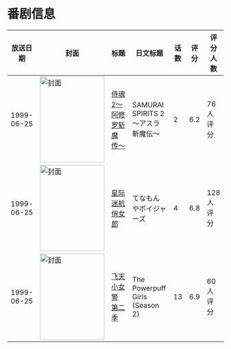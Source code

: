 # 番剧信息

|放送日期|封面|标题|日文标题|话数|评分|评分人数|
|---|---|---|---|---|---|---|
|1999-06-25|<img src="https://lain.bgm.tv/pic/cover/c/2d/40/2062_DSYyJ.jpg" alt="封面" style="width:150px;height:200px;object-fit:cover;">|[侍魂2〜阿修罗斩魔传〜](https://bangumi.tv/subject/2062)|SAMURAI SPIRITS 2 〜アスラ斬魔伝〜|2|6.2|76人评分|
|1999-06-25|<img src="https://lain.bgm.tv/pic/cover/c/93/75/8281_ZTQyC.jpg" alt="封面" style="width:150px;height:200px;object-fit:cover;">|[星际迷航俏女郎](https://bangumi.tv/subject/8281)|てなもんやボイジャーズ|4|6.8|128人评分|
|1999-06-25|<img src="https://lain.bgm.tv/pic/cover/c/f2/f5/177693_uWY09.jpg" alt="封面" style="width:150px;height:200px;object-fit:cover;">|[飞天小女警 第二季](https://bangumi.tv/subject/177693)|The Powerpuff Girls (Season 2)|13|6.9|60人评分|
